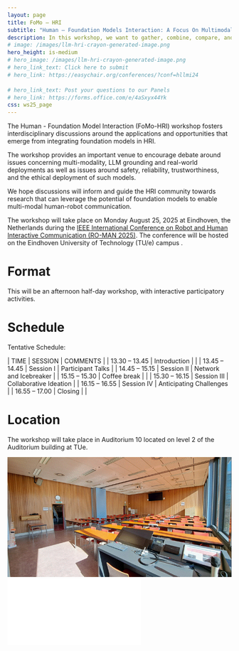 ```yaml
---
layout: page
title: FoMo – HRI
subtitle: "Human – Foundation Models Interaction: A Focus On Multimodal Information"
description: In this workshop, we want to gather, combine, compare, and share insights and knowledge across the wide HRI community on the pitfalls and opportunities that the application of Foundation Models, including LLMs, VLMs, multimodal models and generative AI, can present for HRI research.
# image: /images/llm-hri-crayon-generated-image.png
hero_height: is-medium
# hero_image: /images/llm-hri-crayon-generated-image.png
# hero_link_text: Click here to submit
# hero_link: https://easychair.org/conferences/?conf=hllmi24

# hero_link_text: Post your questions to our Panels
# hero_link: https://forms.office.com/e/4aSxyx44Yk
css: ws25_page
---
```


The Human - Foundation Model Interaction (FoMo-HRI) workshop fosters interdisciplinary discussions around the applications and opportunities that emerge from integrating foundation models in HRI. 

The workshop provides an important venue to encourage debate around issues concerning multi-modality, LLM grounding and real-world deployments as well as issues around safety, reliability, trustworthiness, and the ethical deployment of such models. 

We hope discussions will inform and guide the HRI community towards research that can leverage the potential of foundation models to enable multi-modal human-robot communication. 

The workshop will take place on Monday August 25, 2025 at Eindhoven, the Netherlands during the [IEEE International Conference on Robot and Human Interactive Communication (RO-MAN 2025)](https://www.ro-man2025.org/).
The conference will be hosted on the Eindhoven University of Technology (TU/e) campus .

# [](#format)Format

This will be an afternoon half-day workshop, with interactive participatory activities. 

<!-- Format and Activities: -->


# [](#schedule)Schedule

<!-- The [workshop](https://humanrobotinteraction.org/2024/workshops-and-tutorials/) will take place in the conference [venue](https://www.colorado.edu/umc/maps), room UMC 386 in the [University Memorial Center in the University of Colorado Boulder](https://maps.app.goo.gl/dTmh4GpLbLt3B7uQ6) -->

<!-- The full program will be comming soon... -->

Tentative Schedule: 

| TIME | SESSION | COMMENTS |
| 13.30 – 13.45 | Introduction |  |
| 13.45 – 14.45 | Session I | Participant Talks |
| 14.45 – 15.15 | Session II | Network and Icebreaker |
| 15.15 – 15.30 | Coffee break |  |
| 15.30 – 16.15 | Session III | Collaborative Ideation |
| 16.15 – 16.55 | Session IV | Anticipating Challenges |
| 16.55 – 17.00 | Closing |  |

<!-- | : |  |  | -->


# [](#location)Location

The workshop will take place in Auditorium 10 located on level 2 of the Auditorium building at TUe.

![Room](/workshop/roman25/assets/image002.gif)
![Map](/workshop/roman25/assets/TUe%20Campus%20Map%20RO-MAN2025.pdf)
